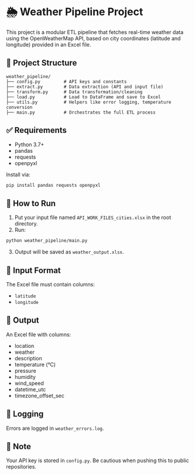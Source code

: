 # 🌦 Weather Pipeline Project

This project is a modular ETL pipeline that fetches real-time weather data using the OpenWeatherMap API, based on city coordinates (latitude and longitude) provided in an Excel file.

## 📂 Project Structure

```
weather_pipeline/
├── config.py         # API keys and constants
├── extract.py        # Data extraction (API and input file)
├── transform.py      # Data transformation/cleaning
├── load.py           # Load to DataFrame and save to Excel
├── utils.py          # Helpers like error logging, temperature conversion
├── main.py           # Orchestrates the full ETL process
```

## ✅ Requirements

- Python 3.7+
- pandas
- requests
- openpyxl

Install via:

```bash
pip install pandas requests openpyxl
```

## 🚀 How to Run

1. Put your input file named `API_WORK_FILES_cities.xlsx` in the root directory.
2. Run:

```bash
python weather_pipeline/main.py
```

3. Output will be saved as `weather_output.xlsx`.

## 📝 Input Format

The Excel file must contain columns:

- `latitude`
- `longitude`

## 🧾 Output

An Excel file with columns:

- location
- weather
- description
- temperature (°C)
- pressure
- humidity
- wind_speed
- datetime_utc
- timezone_offset_sec

## 📒 Logging

Errors are logged in `weather_errors.log`.

## 🔐 Note

Your API key is stored in `config.py`. Be cautious when pushing this to public repositories.

